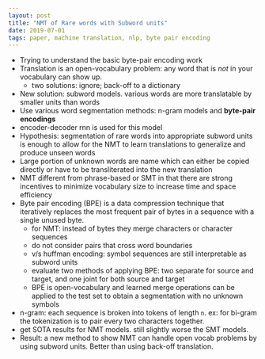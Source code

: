 ```yaml
---
layout: post
title: "NMT of Rare words with Subword units"
date: 2019-07-01
tags: paper, machine translation, nlp, byte pair encoding
---
```


- Trying to understand the basic byte-pair encoding work
- Translation is an open-vocabulary problem: any word that is *not* in your vocabulary can show up. 
  - two solutions: ignore; back-off to a dictionary
- New solution: subword models. various words are more translatable by smaller units than words
- Use various word segmentation methods: n-gram models and **byte-pair encodings**
- encoder-decoder rnn is used for this model
- Hypothesis: segmentation of rare words into appropriate subword units is enough to allow for the NMT to learn translations to generalize and produce unseen words
- Large portion of unknown words are name which can either be copied directly or have to be transliterated into the new translation
- NMT different from phrase-based or SMT in that there are strong incentives to minimize vocabulary size to increase time and space efficiency
- Byte pair encoding (BPE) is a data compression technique that iteratively replaces the most frequent pair of bytes in a sequence with a single unused byte.
  - for NMT: instead of bytes they merge characters or character sequences
  - do not consider pairs that cross word boundaries
  - v/s huffman encoding: symbol sequences are still interpretable as subword units
  - evaluate two methods of applying BPE: two separate for source and target, and one joint for both source and target
  - BPE is open-vocabulary and learned merge operations can be applied to the test set to obtain a segmentation with no unknown symbols
- n-gram: each sequence is broken into tokens of length `n`. ex: for bi-gram the tokenization is to pair every two characters together.
- get SOTA results for NMT models. still slightly worse the SMT models. 
- Result: a new method to show NMT can handle open vocab problems by using subword units. Better than using back-off translation. 
